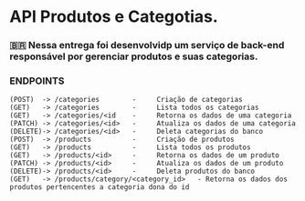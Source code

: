 # API Produtos e Categotias.

### 🇧🇷 Nessa entrega foi desenvolvidp um serviço de back-end responsável por gerenciar produtos e suas categorias.

### ENDPOINTS  

    (POST)  -> /categories        -     Criação de categorias
    (GET)   -> /categories        -     Lista todos os categorias
    (GET)   -> /categories/<id    -     Retorna os dados de uma categoria
    (PATCH) -> /categories/<id>   -     Atualiza os dados de uma categoria
    (DELETE)-> /categories/<id>   -     Deleta categorias do banco                                             
    (POST)  -> /products          -     Criação de produtos
    (GET)   -> /products          -     Lista todos os produtos
    (GET)   -> /products/<id>     -     Retorna os dados de um produto
    (PATCH) -> /products/<id>     -     Atualiza os dados de um produto     
    (DELETE)-> /products/<id>     -     Deleta produtos do banco     
    (GET)   -> /products/category/<category_id>	  - Retorna os dados dos produtos pertencentes a categoria dona do id                                   
